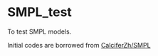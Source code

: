# SMPL_test
To test SMPL models.

Initial codes are borrowed from [CalciferZh/SMPL](https://github.com/CalciferZh/SMPL)
